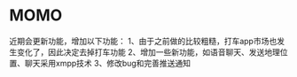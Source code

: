 MOMO
====
近期会更新功能，增加以下功能：
1、由于之前做的比较粗糙，打车app市场也发生变化了，因此决定去掉打车功能
2、增加一些新功能，如语音聊天、发送地理位置、聊天采用xmpp技术
3、修改bug和完善推送通知

